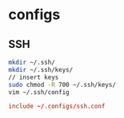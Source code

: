 # configs

## SSH

```bash
mkdir ~/.ssh/
mkdir ~/.ssh/keys/
// insert keys
sudo chmod -R 700 ~/.ssh/keys/
vim ~/.ssh/config
```
```conf
include ~/.configs/ssh.conf
```
